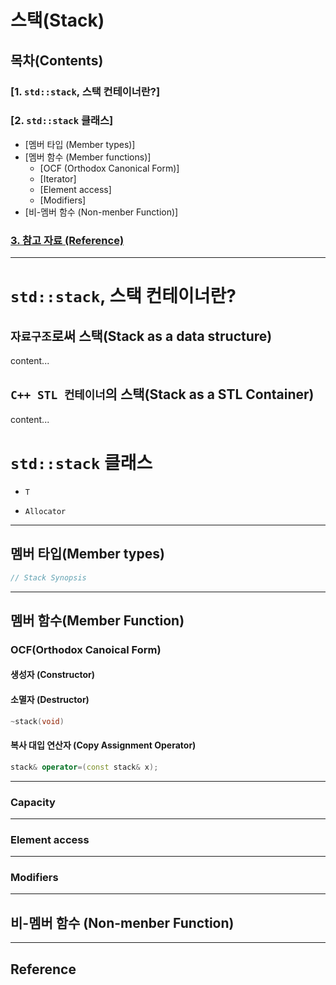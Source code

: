 # 스택(Stack)

## 목차(Contents)

### [1. `std::stack`, 스택 컨테이너란?]
### [2. `std::stack` 클래스]
+ [멤버 타입 (Member types)]
+ [멤버 함수 (Member functions)]
  + [OCF (Orthodox Canonical Form)]
  + [Iterator]
  + [Element access]
  + [Modifiers]
+ [비-멤버 함수 (Non-menber Function)]
### [3. 참고 자료 (Reference)](#reference)
---
# `std::stack`, 스택 컨테이너란?
## `자료구조`로써 스택(Stack as a data structure)
content...
## `C++ STL 컨테이너`의 스택(Stack as a STL Container)
content...

# `std::stack` 클래스


+ `T`

+ `Allocator`

---
## 멤버 타입(Member types)

```c++
// Stack Synopsis


```


---
## 멤버 함수(Member Function)

### OCF(Orthodox Canoical Form)

#### 생성자 (Constructor)

#### 소멸자 (Destructor)
  
```c++
~stack(void)
```

#### 복사 대입 연산자 (Copy Assignment Operator)

```c++
stack& operator=(const stack& x);
```
---
### Capacity

---
### Element access


---
### Modifiers
---
## 비-멤버 함수 (Non-menber Function)
---
## Reference

